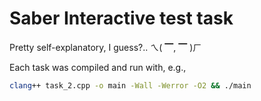# Saber Interactive test task

Pretty self-explanatory, I guess?.. ㄟ( ▔, ▔ )ㄏ

Each task was compiled and run with, e.g., 
```bash
clang++ task_2.cpp -o main -Wall -Werror -O2 && ./main
```
